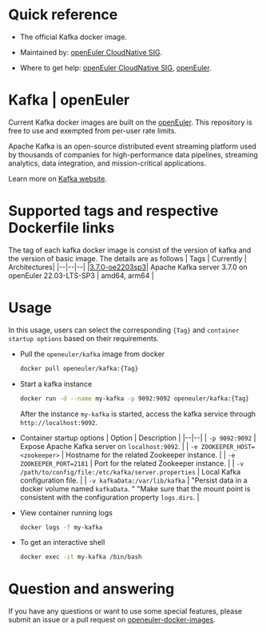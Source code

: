 # Quick reference

- The official Kafka docker image.

- Maintained by: [openEuler CloudNative SIG](https://gitee.com/openeuler/cloudnative).

- Where to get help: [openEuler CloudNative SIG](https://gitee.com/openeuler/cloudnative), [openEuler](https://gitee.com/openeuler/community).
# Kafka | openEuler
Current Kafka docker images are built on the [openEuler](https://repo.openeuler.org/). This repository is free to use and exempted from per-user rate limits.

Apache Kafka is an open-source distributed event streaming platform used by thousands of companies for high-performance data pipelines, streaming analytics, data integration, and mission-critical applications.

Learn more on [Kafka website](https://kafka.apache.org/).


# Supported tags and respective Dockerfile links
The tag of each kafka docker image is consist of the version of kafka and the version of basic image. The details are as follows
| Tags | Currently |  Architectures|
|--|--|--|
|[3.7.0-oe2203sp3](https://gitee.com/openeuler/openeuler-docker-images/blob/master/kafka/3.7.0/22.03-lts-sp3/Dockerfile)| Apache Kafka server 3.7.0 on openEuler 22.03-LTS-SP3 | amd64, arm64 |


# Usage
In this usage, users can select the corresponding `{Tag}` and `container startup options` based on their requirements.

- Pull the `openeuler/kafka` image from docker
	```bash
	docker pull openeuler/kafka:{Tag}
	```
- Start a kafka instance

	```bash
	docker run -d --name my-kafka -p 9092:9092 openeuler/kafka:{Tag}
	```
	After the instance `my-kafka` is started, access the kafka service through `http://localhost:9092`.

- Container startup options
	| Option | Description |
	|--|--|
	| `-p 9092:9092`	 | 	Expose Apache Kafka server on `localhost:9092`. |
    | `-e ZOOKEEPER_HOST=<zookeeper>` | Hostname for the related Zookeeper instance. |
    | `-e ZOOKEEPER_PORT=2181`	| 	Port for the related Zookeeper instance. |
    | `-v /path/to/config/file:/etc/kafka/server.properties` | Local Kafka configuration file. |
    | `-v kafkaData:/var/lib/kafka` | "Persist data in a docker volume named `kafkaData`. " "Make sure that the mount point is consistent with the configuration property `logs.dirs`. |

- View container running logs
	```bash
	docker logs -f my-kafka
	```
- To get an interactive shell
	```bash
	docker exec -it my-kafka /bin/bash
	```

# Question and answering
If you have any questions or want to use some special features, please submit an issue or a pull request on [openeuler-docker-images](https://gitee.com/openeuler/openeuler-docker-images).